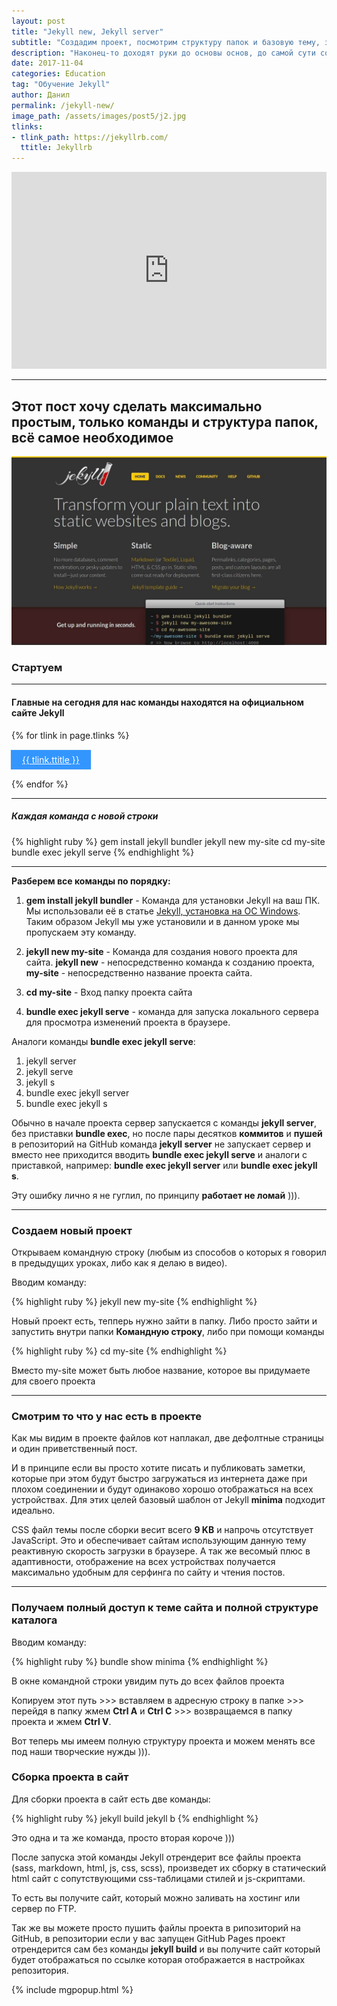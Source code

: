 ```yaml
---
layout: post
title: "Jekyll new, Jekyll server"
subtitle: "Создадим проект, посмотрим структуру папок и базовую тему, запустим проект локально, сделаем сборку"
description: "Наконец-то доходят руки до основы основ, до самой сути создания этого блога"
date: 2017-11-04
categories: Education
tag: "Обучение Jekyll"
author: Данил
permalink: /jekyll-new/
image_path: /assets/images/post5/j2.jpg
tlinks:
- tlink_path: https://jekyllrb.com/ 
  ttitle: Jekyllrb
---
```


<iframe width="100%" height="315" src="https://www.youtube.com/embed/EdrdEjsOcM4" frameborder="0" gesture="media" allowfullscreen></iframe>

----------

## Этот пост хочу сделать максимально простым, только команды и структура папок, всё самое необходимое



<a href="/assets/images/post5/j1.jpeg" class="library item">
  <img src="/assets/images/post5/j1.jpeg" alt="step1 histat.ml-post5">
</a>

### Стартуем

----------

#### Главные на сегодня для нас команды находятся на официальном сайте Jekyll

<div class="archi-item">
{% for tlink in page.tlinks %}
	<p><a href="{{ tlink.tlink_path }}" target="_blank">{{ tlink.ttitle }}</a></p>
{% endfor %}
</div>

----------

##### Каждая команда с новой строки

{% highlight ruby %} 
gem install jekyll bundler
jekyll new my-site
cd my-site
bundle exec jekyll serve
{% endhighlight %}

----------

**Разберем все команды по порядку:**

1. **gem install jekyll bundler** - Команда для установки Jekyll на ваш ПК. Мы использовали её в статье <a href="http://histat.ml/education/2017/10/22/jekyll-install.html" target="_blank">Jekyll, установка на ОС Windows</a>. Таким образом Jekyll мы уже установили и в данном уроке мы пропускаем эту команду.

2. **jekyll new my-site** - Команда для создания нового проекта для сайта. **jekyll new** - непосредственно команда к созданию проекта, **my-site** - непосредственно название проекта сайта.

3. **cd my-site** - Вход папку проекта сайта

4. **bundle exec jekyll serve** - команда для запуска локального сервера для просмотра изменений проекта в браузере.

Аналоги команды **bundle exec jekyll serve**:
1. jekyll server
2. jekyll serve
3. jekyll s
4. bundle exec jekyll server
5. bundle exec jekyll s

Обычно в начале проекта сервер запускается с команды **jekyll server**, без приставки **bundle exec**, но после пары десятков **коммитов** и **пушей** в репозиторий на GitHub команда **jekyll server** не запускает сервер и вместо нее приходится вводить **bundle exec jekyll serve** и аналоги с приставкой, например: **bundle exec jekyll server** или **bundle exec jekyll s**.

Эту ошибку лично я не гуглил, по принципу **работает не ломай** ))).

----------

### Создаем новый проект 

Открываем командную строку (любым из способов о которых я говорил в предыдущих уроках, либо как я делаю в видео).

Вводим команду:

{% highlight ruby %} 
	jekyll new my-site
{% endhighlight %}

Новый проект есть, тепперь нужно зайти в папку. Либо просто зайти и запустить внутри папки **Командную строку**, либо при помощи команды

{% highlight ruby %} 
	cd my-site
{% endhighlight %}

Вместо my-site может быть любое название, которое вы придумаете для своего проекта

----------

### Смотрим то что у нас есть в проекте

Как мы видим в проекте файлов кот наплакал, две дефолтные страницы и один приветственный пост.

И в принципе если вы просто хотите писать и публиковать заметки, которые при этом будут быстро загружаться из интернета даже при плохом соединении и будут одинаково хорошо отображаться на всех устройствах. Для этих целей базовый шаблон от Jekyll **minima** подходит идеально.

CSS файл темы после сборки весит всего **9 KB** и напрочь отсутствует JavaScript. Это и обеспечивает сайтам использующим данную тему реактивную скорость загрузки в браузере. А так же весомый плюс в адаптивности, отображение на всех устройствах получается максимально удобным для серфинга по сайту и чтения постов.

----------

### Получаем полный доступ к теме сайта и полной структуре каталога

Вводим команду:

{% highlight ruby %} 
	bundle show minima
{% endhighlight %}

В окне командной строки увидим путь до всех файлов проекта

Копируем этот путь >>> вставляем в адресную строку в папке >>> перейдя в папку жмем **Ctrl A** и **Ctrl C** >>> возвращаемся в папку проекта и жмем **Ctrl V**.

Вот теперь мы имеем полную структуру проекта и можем менять все под наши творческие нужды ))).

### Сборка проекта в сайт

Для сборки проекта в сайт есть две команды:

{% highlight ruby %} 
	jekyll build
	jekyll b
{% endhighlight %}

Это одна и та же команда, просто вторая короче )))

После запуска этой команды Jekyll отрендерит все файлы проекта (sass, markdown, html, js, css, scss), произведет их сборку в статический html сайт с сопутствующими css-таблицами стилей и js-скриптами. 

То есть вы получите сайт, который можно заливать на хостинг или сервер по FTP.

Так же вы можете просто пушить файлы проекта в рипозиторий на GitHub, в репозитории если у вас запущен GitHub Pages проект отрендерится сам без команды **jekyll build** и вы получите сайт который будет отображаться по ссылке которая отображается в настройках репозитория.


<style>
  .archi-item a {
    padding: 7px 18px;
    border: 1px solid #eee;
    margin-left: -2px;
    margin-right: -2px;
    background-color: #3396FF;
    display: inline-block;
    color: #fff;
  }

  .archi-item a:hover {    
    
        background-color: #e33;
        color: #fff;
   
 }
</style>

{% include mgpopup.html %}